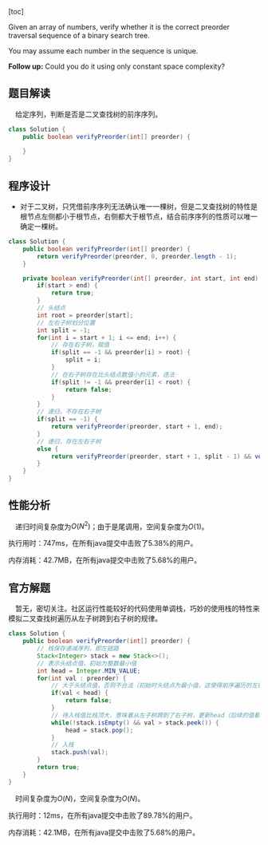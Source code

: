 [toc]

Given an array of numbers, verify whether it is the correct preorder traversal sequence of a binary search tree.

You may assume each number in the sequence is unique.



**Follow up:**
Could you do it using only constant space complexity?



## 题目解读

&emsp;给定序列，判断是否是二叉查找树的前序序列。

```java
class Solution {
    public boolean verifyPreorder(int[] preorder) {
        
    }
}
```

## 程序设计

* 对于二叉树，只凭借前序序列无法确认唯一一棵树，但是二叉查找树的特性是根节点左侧都小于根节点，右侧都大于根节点，结合前序序列的性质可以唯一确定一棵树。

```java
class Solution {
    public boolean verifyPreorder(int[] preorder) {
        return verifyPreorder(preorder, 0, preorder.length - 1);
    }

    private boolean verifyPreorder(int[] preorder, int start, int end) {
        if(start > end) {
            return true;
        }
        // 头结点
        int root = preorder[start];
        // 左右子树划分位置
        int split = -1;
        for(int i = start + 1; i <= end; i++) {
            // 存在右子树，赋值
            if(split == -1 && preorder[i] > root) {
                split = i;
            }
            // 在右子树存在比头结点数值小的元素，违法
            if(split != -1 && preorder[i] < root) {
                return false;
            }
        }
        // 递归，不存在右子树
        if(split == -1) {
            return verifyPreorder(preorder, start + 1, end);
        } 
        // 递归，存在左右子树
        else {
            return verifyPreorder(preorder, start + 1, split - 1) && verifyPreorder(preorder, split, end);
        }
    }
}
```

## 性能分析

&emsp;递归时间复杂度为$O(N^2)$；由于是尾调用，空间复杂度为$O(1)$。

执行用时：747ms，在所有java提交中击败了5.38%的用户。

内存消耗：42.7MB，在所有java提交中击败了5.68%的用户。

## 官方解题

&emsp;暂无，密切关注。社区运行性能较好的代码使用单调栈，巧妙的使用栈的特性来模拟二叉查找树遍历从左子树跨到右子树的规律。

```java
class Solution {
    public boolean verifyPreorder(int[] preorder) {
        // 栈保存递减序列，即左链路
        Stack<Integer> stack = new Stack<>();
        // 表示头结点值，初始为整数最小值
        int head = Integer.MIN_VALUE;
        for(int val : preorder) {
            // 大于头结点值，否则不合法（初始时头结点为最小值，这使得前序遍历的左链路可以进栈）
            if(val < head) {
                return false;
            }
            // 待入栈值比栈顶大，意味着从左子树跨到了右子树，更新head（后续的值都要大于head否则违法）
            while(!stack.isEmpty() && val > stack.peek()) {
                head = stack.pop();
            }
            // 入栈
            stack.push(val);
        }
        return true;
    }
}
```

&emsp;时间复杂度为$O(N)$，空间复杂度为$O(N)$。

执行用时：12ms，在所有java提交中击败了89.78%的用户。

内存消耗：42.1MB，在所有java提交中击败了5.68%的用户。